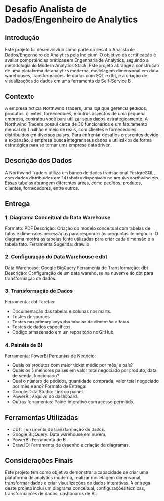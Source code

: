 # Desafio Analista de Dados/Engenheiro de Analytics


## Introdução
Este projeto foi desenvolvido como parte do desafio Analista de Dados/Engenheiro de Analytics pela Indicium. O objetivo da certificação é avaliar competências práticas em Engenharia de Analytics, seguindo a metodologia do Modern Analytics Stack. Este projeto abrange a construção de uma plataforma de analytics moderna, modelagem dimensional em data warehouses, transformações de dados com SQL e dbt, e a criação de visualizações de dados em uma ferramenta de Self-Service BI.

## Contexto
A empresa fictícia Northwind Traders, uma loja que gerencia pedidos, produtos, clientes, fornecedores, e outros aspectos de uma pequena empresa, contratou você para utilizar seus dados estrategicamente. A Northwind Traders possui cerca de 30 funcionários e um faturamento mensal de 1 milhão e meio de reais, com clientes e fornecedores distribuídos em diversos países. Para enfrentar desafios crescentes devido à expansão, a empresa busca integrar seus dados e utilizá-los de forma estratégica para se tornar uma empresa data driven.

## Descrição dos Dados
A Northwind Traders utiliza um banco de dados transacional PostgreSQL, com dados distribuídos em 14 tabelas disponíveis no arquivo northwind.zip. Essas tabelas abrangem diferentes áreas, como pedidos, produtos, clientes, fornecedores, entre outros.

## Entrega

### 1. Diagrama Conceitual do Data Warehouse
Formato: PDF
Descrição: Criação do modelo conceitual com tabelas de fatos e dimensões necessárias para responder às perguntas de negócio. O diagrama mostra as tabelas fonte utilizadas para criar cada dimensão e a tabela fato.
Ferramenta Sugerida: draw.io

### 2. Configuração do Data Warehouse e dbt
Data Warehouse: Google BigQuery
Ferramenta de Transformação: dbt
Descrição: Configuração de um data warehouse na nuvem e do dbt para transformação de dados.

### 3. Transformação de Dados
Ferramenta: dbt
Tarefas:
- Documentação das tabelas e colunas nos marts.
- Testes de sources.
- Testes nas primary keys das tabelas de dimensão e fatos.
- Testes de dados específicos.
- Código armazenado em um repositório no GitHub.

### 4. Painéis de BI
Ferramenta: PowerBI
Perguntas de Negócio:
- Quais os produtos com maior ticket médio por mês, e país?
- Quais os 5 melhores países em valor total negociado por produto, data de venda, funcionario?
- Qual o número de pedidos, quantidade comprada, valor total negociado por mês e ano?
Formato de Entrega:
- Google Data Studio: Link do painel.
- PowerBI: Arquivo do dashboard.
- Outras ferramentas: Painel interativo com acesso permitido.

## Ferramentas Utilizadas
- DBT: Ferramenta de transformação de dados.
- Google BigQuery: Data warehouse em nuvem.
- PowerBI: Ferramenta de BI.
- Draw.IO: Ferramenta de desenho e criação de diagramas.

## Considerações Finais
Este projeto tem como objetivo demonstrar a capacidade de criar uma plataforma de analytics moderna, realizar modelagem dimensional, transformar dados e criar visualizações de dados interativas. A entrega deste projeto inclui um diagrama conceitual, configurações técnicas, transformações de dados, dashboards de BI.